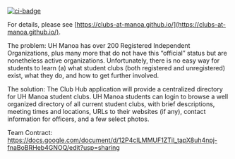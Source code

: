[![ci-badge](https://github.com/Clubs-At-Manoa/cam/actions/workflows/ci.yml/badge.svg)](https://github.com/Clubs-At-Manoa/cam/actions/workflows/ci.yml)

For details, please see [https://clubs-at-manoa.github.io/](https://clubs-at-manoa.github.io/).

The problem: UH Manoa has over 200 Registered Independent Organizations, plus many more that do not have this “official” status but are nonetheless active organizations. Unfortunately, there is no easy way for students to learn (a) what student clubs (both registered and unregistered) exist, what they do, and how to get further involved.

The solution: The Club Hub application will provide a centralized directory for UH Manoa student clubs. UH Manoa students can login to browse a well organized directory of all current student clubs, with brief descriptions, meeting times and locations, URLs to their websites (if any), contact information for officers, and a few select photos.


Team Contract:
https://docs.google.com/document/d/12P4cILMMUF1ZTil_tapX8uh4npj-fnaBoBRHeb4GNOQ/edit?usp=sharing

